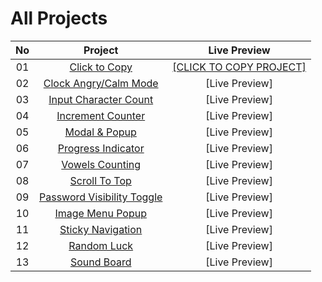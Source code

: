 # All Projects

| No |                   Project             |Live Preview|
|:----:|:------------------------------------------:|:-----------:|
|   01  | [Click to Copy](https://github.com/ImtaeZ/20-Basic-Frontend-Projects/tree/main/ClicktoCopy)|[[CLICK TO COPY PROJECT]](https://clicktocopy-killerqueen.netlify.app/)|
|   02  | [Clock Angry/Calm Mode](https://github.com/ImtaeZ/20-Basic-Frontend-Projects/tree/main/ClockCalmAngryMode)|[Live Preview]|
|   03  | [Input Character Count](https://github.com/ImtaeZ/20-Basic-Frontend-Projects/tree/main/InputCharCount)|[Live Preview]|
|   04  | [Increment Counter](https://github.com/ImtaeZ/20-Basic-Frontend-Projects/tree/main/IncrementCounter)|[Live Preview]|
|   05  | [Modal & Popup](https://github.com/ImtaeZ/20-Basic-Frontend-Projects/tree/main/Popup)|[Live Preview]|
|   06  | [Progress Indicator](https://github.com/ImtaeZ/20-Basic-Frontend-Projects/tree/main/PageScrollindicator)|[Live Preview]|
|   07  | [Vowels Counting](https://github.com/ImtaeZ/20-Basic-Frontend-Projects/tree/main/VowelCounter)|[Live Preview]|
|   08  | [Scroll To Top](https://github.com/ImtaeZ/20-Basic-Frontend-Projects/tree/main/ScrollToTop)|[Live Preview]|
|   09  | [Password Visibility Toggle](https://github.com/ImtaeZ/20-Basic-Frontend-Projects/tree/main/PasswordVisibleToggle)|[Live Preview]|
|   10  | [Image Menu Popup](https://github.com/ImtaeZ/20-Basic-Frontend-Projects/tree/main/Image%20Popup)|[Live Preview]|
|   11  | [Sticky Navigation](https://github.com/ImtaeZ/20-Basic-Frontend-Projects/tree/main/StickyNavi)|[Live Preview]|
|   12  | [Random Luck](https://github.com/ImtaeZ/20-Basic-Frontend-Projects/tree/main/RandomLuck)|[Live Preview]|
|   13  | [Sound Board](https://github.com/ImtaeZ/20-Basic-Frontend-Projects/tree/main/SoundBoard)|[Live Preview]|
